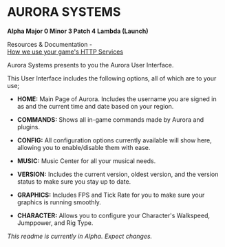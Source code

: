 # AURORA SYSTEMS #
**Alpha Major 0 Minor 3 Patch 4 Lambda (Launch)**

Resources & Documentation - <br>
[How we use your game's HTTP Services](https://github.com/HeartOfIrons/AuroraSystems/blob/main/HTTPUsage)

Aurora Systems presents to you the Aurora User Interface. 

This User Interface includes the following options, all of which are to your use;<br>

- **HOME:** Main Page of Aurora. Includes the username you are signed in as and the current time and date based on your region.

- **COMMANDS:** Shows all in-game commands made by Aurora and plugins.

- **CONFIG:** All configuration options currently available will show here, allowing you to enable/disable them with ease.

- **MUSIC:** Music Center for all your musical needs.

- **VERSION:** Includes the current version, oldest version, and the version status to make sure you stay up to date.

- **GRAPHICS:** Includes FPS and Tick Rate for you to make sure your graphics is running smoothly.

- **CHARACTER:** Allows you to configure your Character's Walkspeed, Jumppower, and Rig Type.

*This readme is currently in Alpha. Expect changes.*
